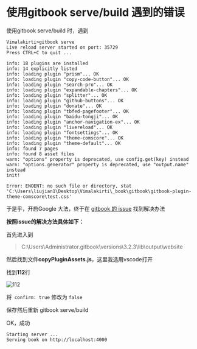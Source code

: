 # 使用gitbook serve/build 遇到的错误

使用gitbook serve/build 时，遇到

```
Vimalakirti>gitbook serve
Live reload server started on port: 35729
Press CTRL+C to quit ...

info: 18 plugins are installed
info: 14 explicitly listed
info: loading plugin "prism"... OK
info: loading plugin "copy-code-button"... OK
info: loading plugin "search-pro"... OK
info: loading plugin "expandable-chapters"... OK
info: loading plugin "splitter"... OK
info: loading plugin "github-buttons"... OK
info: loading plugin "donate"... OK
info: loading plugin "tbfed-pagefooter"... OK
info: loading plugin "baidu-tongji"... OK
info: loading plugin "anchor-navigation-ex"... OK
info: loading plugin "livereload"... OK
info: loading plugin "fontsettings"... OK
info: loading plugin "theme-comscore"... OK
info: loading plugin "theme-default"... OK
info: found 7 pages
info: found 8 asset files
warn: "options" property is deprecated, use config.get(key) instead
warn: "options.generator" property is deprecated, use "output.name" instead
init!

Error: ENOENT: no such file or directory, stat 'C:\Users\liujian1\Desktop\Vimalakirti\_book\gitbook\gitbook-plugin-theme-comscore\test.css'
```

于是乎，开启Google 大法，终于在 [gitbook 的 issue](https://github.com/GitbookIO/gitbook-cli/issues/55#) 找到解决办法

**按照issue的解决方法具体如下：**

首先进入到

> C:\Users\Administrator\.gitbook\versions\3.2.3\lib\output\website

然后找到文件**copyPluginAssets.js**，这里我选用vscode打开

找到**112**行

![112](https://i.loli.net/2019/07/23/5d370e0d8925f29931.png)  

将` confirm: true` 修改为 `false`

保存然后重新 gitbook serve/build 

OK，成功

```
Starting server ...
Serving book on http://localhost:4000

```



